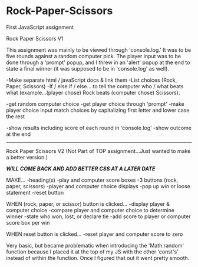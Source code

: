 # Rock-Paper-Scissors
First JavaScript assignment

Rock Paper Scissors V1

This assignment was mainly to be viewed through 'console.log.'  It was to be five rounds against a random computer pick.  The player input was to be done through a 'prompt' popup, and I threw in an 'alert' popup at the end to state a final winner (it was supposed to be in 'console.log' as well).

-Make separate html / javaScript docs & link them
-List choices (Rock, Paper, Scissors)
-If / else if / else....to tell the computer who / what beats what (example...(player chose) Rock beats (computer chose) Scissors).

-get random computer choice
-get player choice through 'prompt'
-make player choice input match choices by capitalizing first letter and lower case the rest

-show results including score of each round in 'console.log'
-show outcome at the end

--------------------------------------------------------------------

Rock Paper Scissors V2
(Not Part of TOP assignment...Just wanted to make a better version.)

***WILL COME BACK AND ADD BETTER CSS AT A LATER DATE***

MAKE...
-heading(s)
-play and computer score boxes
-3 buttons (rock, paper, scissors)
-player and computer choice displays
-pop up win or loose statement
-reset button

WHEN (rock, paper, or scissor) button is clicked...
-display player & computer choice
-compare player and computer choice to determine winner
-state who won, lost, or declare tie
-add score to player or computer score box per win

WHEN reset button is clicked...
-reset player and computer score to zero

Very basic, but became problematic when introducing the 'Math.random' function because I placed it at the top of my JS with the other 'const's' instead of within the function. Once I figured that out it went pretty smooth.